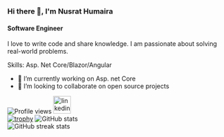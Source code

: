 ### Hi there 👋, I'm Nusrat Humaira
#### Software Engineer
I love to write code and share knowledge. I am passionate about solving real-world problems.

Skills: Asp. Net Core/Blazor/Angular

- 🔭 I’m currently working on Asp. net Core 
- 👯 I’m looking to collaborate on open source projects
  
![Profile views](https://komarev.com/ghpvc/?username=NusratHumaira)
 [<img src='https://cdn.jsdelivr.net/npm/simple-icons@3.0.1/icons/linkedin.svg' alt='linkedin' height='40'>](https://www.linkedin.com/in/https://www.linkedin.com/in/nusrat-humaira/)  
[![trophy](https://github-profile-trophy.vercel.app/?username=NusratHumaira)](https://github.com/ryo-ma/github-profile-trophy)
![GitHub stats](https://github-readme-stats.vercel.app/api?username=NusratHumaira&show_icons=true&count_private=true)  
![GitHub streak stats](https://streak-stats.demolab.com/?user=NusratHumaira)  

